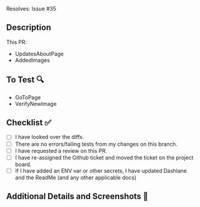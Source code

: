 <!--- ^^ Add Descriptive title above ^^ 

Note: Use sentences. CamelCase is used for easy double-click selection
Reference: Link to blog post coming soon :raised_hands:

Link to Issue/Ticket -->
Resolves: Issue #35

## Description
This PR:
- UpdatesAboutPage
- AddedImages

## To Test :mag: 
- GoToPage
- VerifyNewImage

<!-- Don't edit checklist. This is for you to do. -->
## Checklist :white_check_mark:
- [ ] I have looked over the diffs.
- [ ] There are no errors/failing tests from my changes on this branch.
- [ ] I have requested a review on this PR.
- [ ] I have re-assigned the Github ticket and moved the ticket on the project board.
- [ ] If I have added an ENV var or other secrets, I have updated Dashlane and the ReadMe (and any other applicable docs)

## Additional Details and Screenshots :art: <!-- If applicable -->
